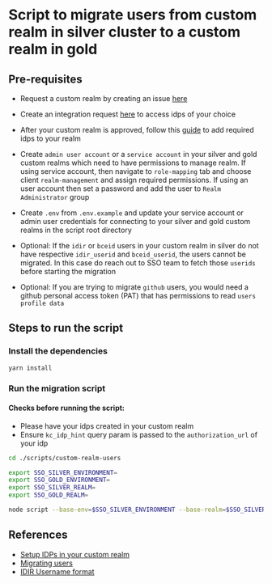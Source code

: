 # Script to migrate users from custom realm in silver cluster to a custom realm in gold

## Pre-requisites

- Request a custom realm by creating an issue [here](https://github.com/bcgov/sso-keycloak/issues/new?assignees=tzhang200%2Czsamji&labels=gold%2Ccustom&template=silver-custom-gold-custom-request.yml&title=%5BGold+Custom%5D%3A+)

- Create an integration request [here](https://bcgov.github.io/sso-requests) to access idps of your choice

- After your custom realm is approved, follow this [guide](https://stackoverflow.developer.gov.bc.ca/questions/864/891) to add required idps to your realm

- Create `admin user account` or a `service account` in your silver and gold custom realms which need to have permissions to manage realm. If using service account, then navigate to `role-mapping` tab and choose client `realm-management` and assign required permissions. If using an user account then set a password and add the user to `Realm Administrator` group

- Create `.env` from `.env.example` and update your service account or admin user credentials for connecting to your silver and gold custom realms in the script root directory

- Optional: If the `idir` or `bceid` users in your custom realm in silver do not have respective `idir_userid` and `bceid_userid`, the users cannot be migrated. In this case do reach out to SSO team to fetch those `userids` before starting the migration

- Optional: If you are trying to migrate `github` users, you would need a github personal access token (PAT) that has permissions to read `users profile data`

## Steps to run the script

### Install the dependencies

```sh
yarn install
```

### Run the migration script

#### Checks before running the script:

- Please have your idps created in your custom realm
- Ensure `kc_idp_hint` query param is passed to the `authorization_url` of your idp

```sh
cd ./scripts/custom-realm-users

export SSO_SILVER_ENVIRONMENT=
export SSO_GOLD_ENVIRONMENT=
export SSO_SILVER_REALM=
export SSO_GOLD_REALM=

node script --base-env=$SSO_SILVER_ENVIRONMENT --base-realm=$SSO_SILVER_REALM --target-env=$SSO_GOLD_ENVIRONMENT --target-realm=$SSO_GOLD_REALM
```

## References

- [Setup IDPs in your custom realm](https://stackoverflow.developer.gov.bc.ca/questions/864)
- [Migrating users](https://stackoverflow.developer.gov.bc.ca/questions/915)
- [IDIR Username format](https://github.com/bcgov/sso-keycloak/discussions/138)
